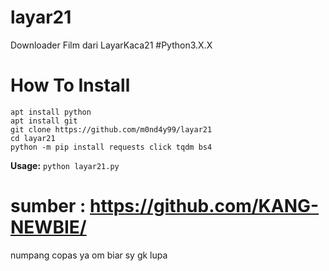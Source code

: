 # layar21
Downloader Film dari LayarKaca21 #Python3.X.X

# How To Install
```
apt install python
apt install git
git clone https://github.com/m0nd4y99/layar21
cd layar21
python -m pip install requests click tqdm bs4
```
<b>Usage:</b> ```python layar21.py```


# sumber : https://github.com/KANG-NEWBIE/
 numpang copas ya om biar sy gk lupa
